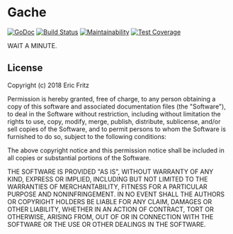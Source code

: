 # Gache

[![GoDoc](https://godoc.org/github.com/efritz/gache?status.svg)](https://godoc.org/github.com/efritz/gache)
[![Build Status](https://secure.travis-ci.org/efritz/gache.png)](http://travis-ci.org/efritz/gache)
[![Maintainability](https://api.codeclimate.com/v1/badges/1b4448cb4f5672631beb/maintainability)](https://codeclimate.com/github/efritz/gache/maintainability)
[![Test Coverage](https://api.codeclimate.com/v1/badges/1b4448cb4f5672631beb/test_coverage)](https://codeclimate.com/github/efritz/gache/test_coverage)

WAIT A MINUTE.

## License

Copyright (c) 2018 Eric Fritz

Permission is hereby granted, free of charge, to any person obtaining a copy
of this software and associated documentation files (the "Software"), to deal
in the Software without restriction, including without limitation the rights
to use, copy, modify, merge, publish, distribute, sublicense, and/or sell
copies of the Software, and to permit persons to whom the Software is
furnished to do so, subject to the following conditions:

The above copyright notice and this permission notice shall be included in
all copies or substantial portions of the Software.

THE SOFTWARE IS PROVIDED "AS IS", WITHOUT WARRANTY OF ANY KIND, EXPRESS OR
IMPLIED, INCLUDING BUT NOT LIMITED TO THE WARRANTIES OF MERCHANTABILITY,
FITNESS FOR A PARTICULAR PURPOSE AND NONINFRINGEMENT. IN NO EVENT SHALL THE
AUTHORS OR COPYRIGHT HOLDERS BE LIABLE FOR ANY CLAIM, DAMAGES OR OTHER
LIABILITY, WHETHER IN AN ACTION OF CONTRACT, TORT OR OTHERWISE, ARISING FROM,
OUT OF OR IN CONNECTION WITH THE SOFTWARE OR THE USE OR OTHER DEALINGS IN
THE SOFTWARE.
